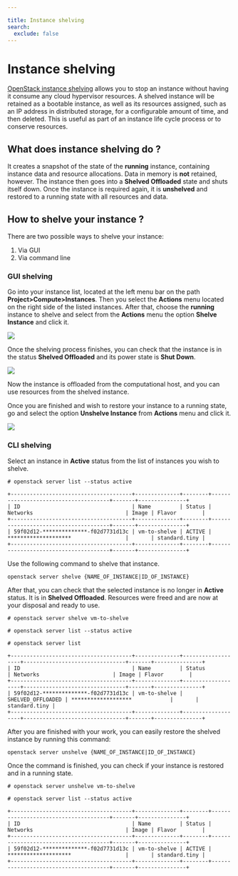 ```yaml
---

title: Instance shelving
search:
  exclude: false
---
```


# Instance shelving 

[OpenStack instance shelving](https://docs.openstack.org/ocata/user-guide/cli-stop-and-start-an-instance.html#shelve-and-unshelve-an-instance) allows you to stop an instance without having it consume any cloud hypervisor resources. A shelved instance will be retained as a bootable instance, as well as its resources assigned, such as an IP address in distributed storage, for a configurable amount of time, and then deleted. This is useful as part of an instance life cycle process or to conserve resources.

## What does instance shelving do ?

It creates a snapshot of the state of the **running** instance, containing instance data and resource allocations. Data in memory is **not** retained, however. The instance then goes into a **Shelved Offloaded** state and shuts itself down. Once the instance is required again, it is **unshelved** and restored to a running state with all resources and data.

## How to shelve your instance ?

There are two possible ways to shelve your instance:

1. Via GUI
2. Via command line

### GUI shelving

Go into your instance list, located at the left menu bar on the path **Project>Compute>Instances**. Then you select the **Actions** menu located on the right side of the listed instances. After that, choose the **running** instance to shelve and select from the **Actions** menu the option **Shelve Instance** and click it.

![](/img/openstack/instance-shelving/shelving.png)

Once the shelving process finishes, you can check that the instance is in the status **Shelved Offloaded** and its power state is **Shut Down**.

![](/img/openstack/instance-shelving/shelving_status.png)

Now the instance is offloaded from the computational host, and you can use resources from the shelved instance.

Once you are finished and wish to restore your instance to a running state, go and select the option **Unshelve Instance** from **Actions** menu and click it.
 
 ![](/img/openstack/instance-shelving/unshelving_status.png)

### CLI shelving

Select an instance in **Active** status from the list of instances you wish to shelve.

```
# openstack server list --status active 

+--------------------------------------+--------------+--------+--------------------------------------+-------+---------------+
| ID                                   | Name         | Status | Networks                             | Image | Flavor        |
+--------------------------------------+--------------+--------+--------------------------------------+-------+---------------+
| 59f02d12-**************-f02d7731d13c | vm-to-shelve | ACTIVE | ********************                 |       | standard.tiny |
+--------------------------------------+--------------+--------+--------------------------------------+-------+---------------+
```

Use the following command to shelve that instance.

```
openstack server shelve {NAME_OF_INSTANCE|ID_OF_INSTANCE}
```
After that, you can check that the selected instance is no longer in **Active** status. It is in **Shelved Offloaded**. Resources were freed and are now at your disposal and ready to use.

```
# openstack server shelve vm-to-shelve

# openstack server list --status active 

# openstack server list

+--------------------------------------+--------------+-------------------+--------------------------------+-------+---------------+
| ID                                   | Name         | Status            | Networks                       | Image | Flavor        |
+--------------------------------------+--------------+-------------------+--------------------------------+-------+---------------+
| 59f02d12-**************-f02d7731d13c | vm-to-shelve | SHELVED_OFFLOADED | *******************            |       | standard.tiny |
+--------------------------------------+--------------+-------------------+--------------------------------+-------+---------------+

```

After you are finished with your work, you can easily restore the shelved instance by running this command:

```
openstack server unshelve {NAME_OF_INSTANCE|ID_OF_INSTANCE}
```

 Once the command is finished, you can check if your instance is restored and in a running state.

```
# openstack server unshelve vm-to-shelve

# openstack server list --status active 

+--------------------------------------+--------------+--------+--------------------------------------+-------+---------------+
| ID                                   | Name         | Status | Networks                             | Image | Flavor        |
+--------------------------------------+--------------+--------+--------------------------------------+-------+---------------+
| 59f02d12-**************-f02d7731d13c | vm-to-shelve | ACTIVE | ********************                 |       | standard.tiny |
+--------------------------------------+--------------+--------+--------------------------------------+-------+---------------+
```